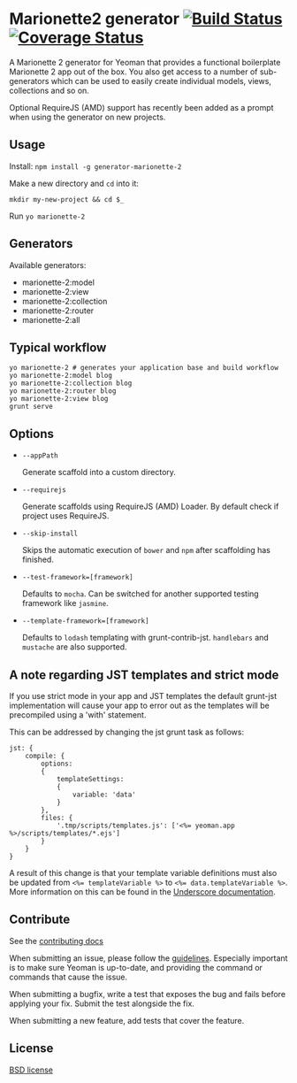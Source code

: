 # Marionette2 generator [![Build Status](https://secure.travis-ci.org/gilbarbara/generator-marionette-2.svg?branch=master)](http://travis-ci.org/gilbarbara/generator-marionette-2) [![Coverage Status](https://coveralls.io/repos/gilbarbara/generator-marionette-2/badge.png?branch=master)](https://coveralls.io/r/gilbarbara/generator-marionette-2?branch=master)

A Marionette 2 generator for Yeoman that provides a functional boilerplate Marionette 2 app out of the box. You also get access to a number of sub-generators which can be used to easily create individual models, views, collections and so on.

Optional RequireJS (AMD) support has recently been added as a prompt when using the generator on new projects.


## Usage

Install: `npm install -g generator-marionette-2`

Make a new directory and `cd` into it:
```
mkdir my-new-project && cd $_
```

Run `yo marionette-2`

## Generators

Available generators:

- marionette-2:model
- marionette-2:view
- marionette-2:collection
- marionette-2:router
- marionette-2:all

## Typical workflow

```
yo marionette-2 # generates your application base and build workflow
yo marionette-2:model blog
yo marionette-2:collection blog
yo marionette-2:router blog
yo marionette-2:view blog
grunt serve
```


## Options

* `--appPath`

  Generate scaffold into a custom directory.

* `--requirejs`

  Generate scaffolds using RequireJS (AMD) Loader. By default check if project uses RequireJS.

* `--skip-install`

  Skips the automatic execution of `bower` and `npm` after
  scaffolding has finished.

* `--test-framework=[framework]`

  Defaults to `mocha`. Can be switched for
  another supported testing framework like `jasmine`.

* `--template-framework=[framework]`

  Defaults to `lodash` templating with grunt-contrib-jst.
  `handlebars` and `mustache` are also supported.

## A note regarding JST templates and strict mode

If you use strict mode in your app and JST templates the default grunt-jst implementation will cause your app to error out as the templates will be precompiled using a 'with' statement.

This can be addressed by changing the jst grunt task as follows:

```
jst: {
    compile: {
        options:
        {
            templateSettings:
            {
                variable: 'data'
            }
        },
        files: {
            '.tmp/scripts/templates.js': ['<%= yeoman.app %>/scripts/templates/*.ejs']
        }
    }
}
```
A result of this change is that your template variable definitions must also be updated from `<%= templateVariable %>` to `<%= data.templateVariable %>`. More information on this can be found in the [Underscore documentation](http://underscorejs.org/#template).

## Contribute

See the [contributing docs](https://github.com/yeoman/yeoman/blob/master/contributing.md)

When submitting an issue, please follow the [guidelines](https://github.com/yeoman/yeoman/blob/master/contributing.md#issue-submission). Especially important is to make sure Yeoman is up-to-date, and providing the command or commands that cause the issue.

When submitting a bugfix, write a test that exposes the bug and fails before applying your fix. Submit the test alongside the fix.

When submitting a new feature, add tests that cover the feature.


## License

[BSD license](http://opensource.org/licenses/bsd-license.php)
